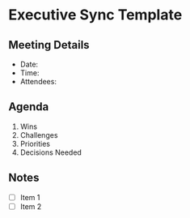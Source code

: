 # Executive Sync Template

## Meeting Details
- Date:
- Time:
- Attendees:

## Agenda
1. Wins
2. Challenges
3. Priorities
4. Decisions Needed

## Notes
- [ ] Item 1
- [ ] Item 2
